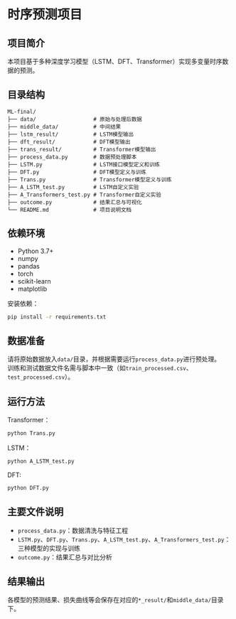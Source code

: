 # 时序预测项目

## 项目简介

本项目基于多种深度学习模型（LSTM、DFT、Transformer）实现多变量时序数据的预测。

## 目录结构

```
ML-final/
├── data/                  # 原始与处理后数据
├── middle_data/           # 中间结果
├── lstm_result/           # LSTM模型输出
├── dft_result/            # DFT模型输出
├── trans_result/          # Transformer模型输出
├── process_data.py        # 数据预处理脚本
├── LSTM.py                # LSTM接口模型定义和训练
├── DFT.py                 # DFT模型定义与训练
├── Trans.py               # Transformer模型定义与训练
├── A_LSTM_test.py         # LSTM自定义实验
├── A_Transformers_test.py # Transformer自定义实验
├── outcome.py             # 结果汇总与可视化
└── README.md              # 项目说明文档
```

## 依赖环境

- Python 3.7+
- numpy
- pandas
- torch
- scikit-learn
- matplotlib

安装依赖：
```bash
pip install -r requirements.txt
```

## 数据准备

请将原始数据放入`data/`目录，并根据需要运行`process_data.py`进行预处理。  
训练和测试数据文件名需与脚本中一致（如`train_processed.csv`、`test_processed.csv`）。

## 运行方法

Transformer：

```bash
python Trans.py
```

LSTM：

```bash
python A_LSTM_test.py
```

DFT:

```bash
python DFT.py
```

## 主要文件说明

- `process_data.py`：数据清洗与特征工程
- `LSTM.py`、`DFT.py`、`Trans.py`、`A_LSTM_test.py`、`A_Transformers_test.py`：三种模型的实现与训练
- `outcome.py`：结果汇总与对比分析

## 结果输出

各模型的预测结果、损失曲线等会保存在对应的`*_result/`和`middle_data/`目录下。 
